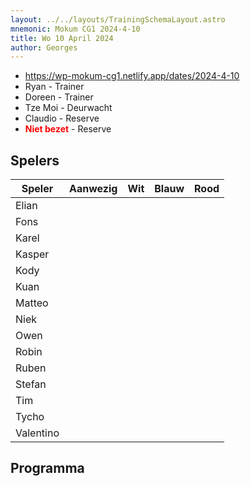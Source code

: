```yaml
---
layout: ../../layouts/TrainingSchemaLayout.astro
mnemonic: Mokum CG1 2024-4-10
title: Wo 10 April 2024
author: Georges
---
```


- https://wp-mokum-cg1.netlify.app/dates/2024-4-10
- Ryan - Trainer
- Doreen - Trainer
- Tze Moi - Deurwacht
- Claudio - Reserve
- <span style="color:red">**Niet bezet**</span> - Reserve
## Spelers
| Speler | Aanwezig | Wit | Blauw | Rood |
|--------|----------|-----|-------|------|
| Elian | | | | | |
| Fons | | | | | |
| Karel | | | | | |
| Kasper | | | | | |
| Kody | | | | | |
| Kuan | | | | | |
| Matteo | | | | | |
| Niek | | | | | |
| Owen | | | | | |
| Robin | | | | | |
| Ruben | | | | | |
| Stefan | | | | | |
| Tim | | | | | |
| Tycho | | | | | |
| Valentino | | | | | |
## Programma




